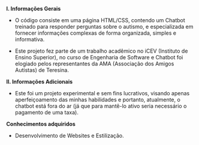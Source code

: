 **I. Informações Gerais**

- O código consiste em uma página HTML/CSS, contendo um Chatbot treinado para responder perguntas sobre o autismo, e especializada em fornecer informações complexas de forma organizada, simples e informativa.

- Este projeto fez parte de um trabalho acadêmico no iCEV (Instituto de Ensino Superior), no curso de Engenharia de Software e
Chatbot foi elogiado pelos representantes da AMA (Associação dos Amigos Autistas) de Teresina.

**II. Informações Adicionais**

- Este foi um projeto experimental e sem fins lucrativos, visando apenas aperfeiçoamento das minhas habilidades
e portanto, atualmente, o chatbot está fora do ar (já que para mantê-lo ativo seria necessário o pagamento de uma taxa).

**Conhecimentos adquiridos**

 - Desenvolvimento de Websites e Estilização.



